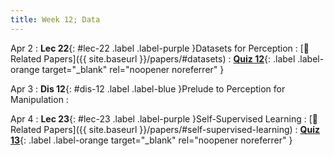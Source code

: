 ```yaml
---
title: Week 12; Data
---
```


Apr 2
: **Lec 22**{: #lec-22 .label .label-purple }Datasets for Perception
  : [📃 Related Papers]({{ site.baseurl }}/papers/#datasets)
: [**Quiz 12**](https://www.gradescope.com/courses/704549/){: .label .label-orange target="_blank" rel="noopener noreferrer" }


Apr 3
: **Dis 12**{: #dis-12 .label .label-blue }Prelude to Perception for Manipulation
  : &nbsp;

Apr 4
: **Lec 23**{: #lec-23 .label .label-purple }Self-Supervised Learning
  : [📃 Related Papers]({{ site.baseurl }}/papers/#self-supervised-learning)
: [**Quiz 13**](https://www.gradescope.com/courses/704549/){: .label .label-orange target="_blank" rel="noopener noreferrer" }

